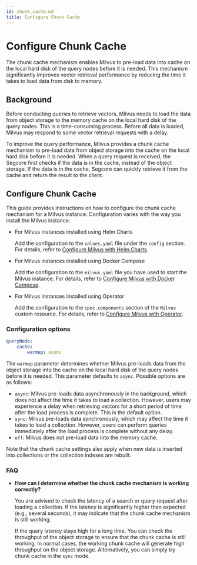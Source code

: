 ```yaml
---
id: chunk_cache.md
title: Configure Chunk Cache
---
```


# Configure Chunk Cache

The chunk cache mechanism enables Milvus to pre-load data into cache on the local hard disk of the query nodes before it is needed. This mechanism significantly improves vector retrieval performance by reducing the time it takes to load data from disk to memory.

## Background

Before conducting queries to retrieve vectors, Milvus needs to load the data from object storage to the memory cache on the local hard disk of the query nodes. This is a time-consuming process. Before all data is loaded, Milvus may respond to some vector retrieval requests with a delay.

To improve the query performance, Milvus provides a chunk cache mechanism to pre-load data from object storage into the cache on the local hard disk before it is needed. When a query request is received, the Segcore first checks if the data is in the cache, instead of the object storage. If the data is in the cache, Segcore can quickly retrieve it from the cache and return the result to the client.

## Configure Chunk Cache

This guide provides instructions on how to configure the chunk cache mechanism for a Milvus instance. Configuration varies with the way you install the Milvus instance.

- For Milvus instances installed using Helm Charts

  Add the configuration to the `values.yaml` file under the `config` section. For details, refer to [Configure Milvus with Helm Charts](configure-helm.md).

- For Milvus instances installed using Docker Compose

  Add the configuration to the `milvus.yaml` file you have used to start the Milvus instance. For details, refer to [Configure Milvus with Docker Compose](configure-docker.md).

- For Milvus instances installed using Operator

  Add the configuration to the `spec.components` section of the `Milvus` custom resource. For details, refer to [Configure Milvus with Operator](configure_operator.md).

### Configuration options

```yaml
queryNode:
    cache:
        warmup: async
```

The `warmup` parameter determines whether Milvus pre-loads data from the object storage into the cache on the local hard disk of the query nodes before it is needed. This parameter defaults to `async`. Possible options are as follows:

- `async`: Milvus pre-loads data asynchronously in the background, which does not affect the time it takes to load a collection. However, users may experience a delay when retrieving vectors for a short period of time after the load process is complete.  This is the default option.
- `sync`: Milvus pre-loads data synchronously, which may affect the time it takes to load a collection. However, users can perform queries immediately after the load process is complete without any delay. 
- `off`: Milvus does not pre-load data into the memory cache.

Note that the chunk cache settings also apply when new data is inserted into collections or the collection indexes are rebuilt.

### FAQ

- **How can I determine whether the chunk cache mechanism is working correctly?**

    You are advised to check the latency of a search or query request after loading a collection. If the latency is significantly higher than expected (e.g., several seconds), it may indicate that the chunk cache mechanism is still working.

    If the query latency stays high for a long time. You can check the throughput of the object storage to ensure that the chunk cache is still working. In normal cases, the working chunk cache will generate high throughput on the object storage. Alternatively, you can simply try chunk cache in the `sync` mode.


